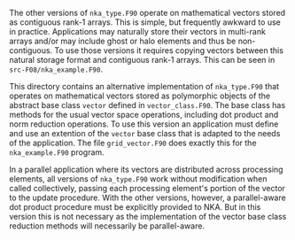 The other versions of `nka_type.F90` operate on mathematical vectors stored
as contiguous rank-1 arrays. This is simple, but frequently awkward to use in
practice. Applications may naturally store their vectors in multi-rank arrays
and/or may include ghost or halo elements and thus be non-contiguous. To use
those versions it requires copying vectors between this natural storage format
and contiguous rank-1 arrays. This can be seen in `src-F08/nka_example.F90`.

This directory contains an alternative implementation of `nka_type.F90` that
operates on mathematical vectors stored as polymorphic objects of the abstract
base class `vector` defined in `vector_class.F90`. The base class has methods
for the usual vector space operations, including dot product and norm reduction
operations. To use this version an application must define and use an extention
of the `vector` base class that is adapted to the needs of the application.
The file `grid_vector.F90` does exactly this for the `nka_example.F90` program.

In a parallel application where its vectors are distributed across processing
elements, all versions of `nka_type.F90` work without modification when called
collectively, passing each processing element's portion of the vector to the
update procedure. With the other versions, however, a parallel-aware dot
product procedure must be explicitly provided to NKA. But in this version this
is not necessary as the implementation of the vector base class reduction
methods will necessarily be parallel-aware.
